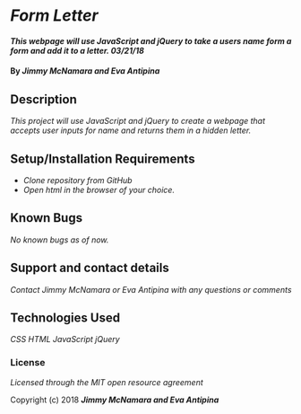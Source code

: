 # _Form Letter_

#### _This webpage will use JavaScript and jQuery to take a users name form a form and add it to a letter.  03/21/18_

#### By _**Jimmy McNamara and Eva Antipina**_

## Description

_This project will use JavaScript and jQuery to create a webpage that accepts user inputs for name and returns them in a hidden letter._

## Setup/Installation Requirements

* _Clone repository from GitHub_
* _Open html in the browser of your choice._

## Known Bugs

_No known bugs as of now._

## Support and contact details

_Contact Jimmy McNamara or Eva Antipina with any questions or comments_

## Technologies Used

_CSS_
_HTML_
_JavaScript_
_jQuery_

### License

*Licensed through the MIT open resource agreement*

Copyright (c) 2018 **_Jimmy McNamara and Eva Antipina_**
